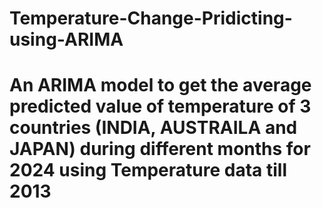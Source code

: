 # Temperature-Change-Pridicting-using-ARIMA
# An ARIMA model to get the average predicted value of temperature of 3 countries (INDIA, AUSTRAILA and JAPAN) during different months for 2024 using Temperature data till 2013
